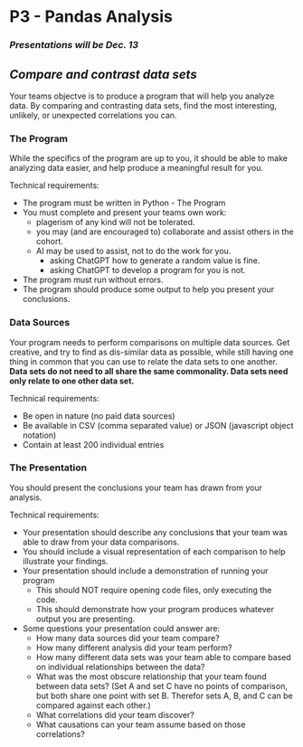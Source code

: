 # P3 - Pandas Analysis
### *Presentations will be Dec. 13*
## *Compare and contrast data sets*

Your teams objectve is to produce a program that will help you analyze data. By comparing and contrasting data sets, find the most interesting, unlikely, or unexpected correlations you can.

### The Program
While the specifics of the program are up to you, it should be able to make analyzing data easier, and help produce a meaningful result for you.

Technical requirements:
- The program must be written in Python - The Program
- You must complete and present your teams own work:
    - plagerism of any kind will not be tolerated.
    - you may (and are encouraged to) collaborate and assist others in the cohort.
    - AI may be used to assist, not to do the work for you. 
        - asking ChatGPT how to generate a random value is fine.
        - asking ChatGPT to develop a program for you is not.
- The program must run without errors.
- The program should produce some output to help you present your conclusions.

### Data Sources
Your program needs to perform comparisons on multiple data sources. Get creative, and try to find as dis-similar data as possible, while still having one thing in common that you can use to relate the data sets to one another. **Data sets do not need to all share the same commonality. Data sets need only relate to one other data set.**

Technical requirements:
- Be open in nature (no paid data sources)
- Be available in CSV (comma separated value) or JSON (javascript object notation)
- Contain at least 200 individual entries

### The Presentation
You should present the conclusions your team has drawn from your analysis.

Technical requirements:
- Your presentation should describe any conclusions that your team was able to draw from your data comparisons.
- You should include a visual representation of each comparison to help illustrate your findings.
- Your presentation should include a demonstration of running your program
    - This should NOT require opening code files, only executing the code.
    - This should demonstrate how your program produces whatever output you are presenting.
- Some questions your presentation could answer are:
    - How many data sources did your team compare?
    - How many different analysis did your team perform?
    - How many different data sets was your team able to compare based on individual relationships between the data?
    - What was the most obscure relationship that your team found between data sets? (Set A and set C have no points of comparison, but both share one point with set B. Therefor sets A, B, and C can be compared against each other.)
    - What correlations did your team discover?
    - What causations can your team assume based on those correlations?